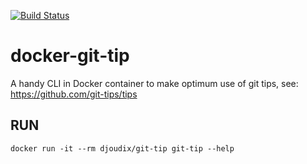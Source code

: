 [![Build Status](https://travis-ci.org/djoudi5/docker-git-tip.svg?branch=master)](https://travis-ci.org/djoudi5/docker-git-tip)

# docker-git-tip
A handy CLI in Docker container to make optimum use of git tips, see: https://github.com/git-tips/tips 

## RUN
``` docker run -it --rm djoudix/git-tip git-tip --help ```
